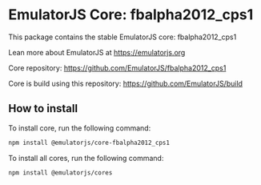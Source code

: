 # EmulatorJS Core: fbalpha2012_cps1

This package contains the stable EmulatorJS core: fbalpha2012_cps1

Lean more about EmulatorJS at https://emulatorjs.org

Core repository:
https://github.com/EmulatorJS/fbalpha2012_cps1

Core is build using this repository:
https://github.com/EmulatorJS/build

## How to install

To install core, run the following command:

```bash
npm install @emulatorjs/core-fbalpha2012_cps1
```
To install all cores, run the following command:

```bash
npm install @emulatorjs/cores
```

